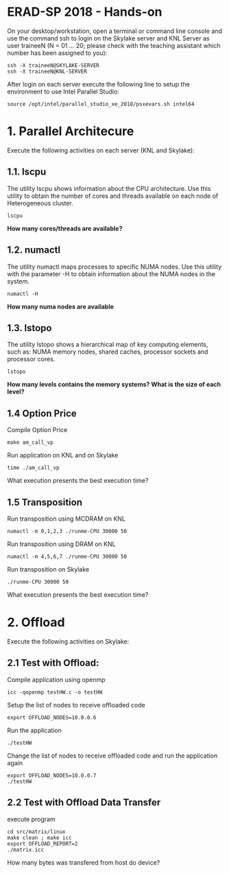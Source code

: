 # ERAD-SP 2018 - Hands-on

On your desktop/workstation, open a terminal or command line console and use the command ssh to login on the Skylake server and KNL Server as user traineeN (N = 01 … 20; please check with the teaching assistant which number has been assigned to you): 
 
```
ssh -X traineeN@SKYLAKE-SERVER 
ssh -X traineeN@KNL-SERVER 
```

After login on each server execute the following line to setup the environment to use Intel Parallel Studio:
```
source /opt/intel/parallel_studio_xe_2018/psxevars.sh intel64
```

# 1. Parallel Architecure 

Execute the following activities on each server (KNL and Skylake):

## 1.1. lscpu

The utility lscpu shows information about the CPU architecture. Use this utility to obtain the number of cores and threads available on each node of Heterogeneous cluster. 
 
```
lscpu 
```

**How many cores/threads are available?**

## 1.2. numactl 

The utility numactl maps processes to specific NUMA nodes. Use this utility with the parameter -H to obtain information about the NUMA nodes in the system. 
 
```
numactl -H 
```
**How many numa nodes are available**
 
## 1.3. lstopo 

The utility lstopo shows a hierarchical map of key computing elements, such as: NUMA memory nodes, shared caches, processor sockets and processor cores.

```
lstopo
```

**How many levels contains the memory systems? What is the size of each level?**

## 1.4 Option Price

Compile Option Price 
```
make am_call_vp
```

Run application on KNL and on Skylake
```
time ./am_call_vp 
```

What execution presents the best execution time?


## 1.5 Transposition

Run transposition using MCDRAM on KNL

```
numactl -m 0,1,2,3 ./runme-CPU 30000 50
```

Run transposition using DRAM on KNL
```
numactl -m 4,5,6,7 ./runme-CPU 30000 50
```

Run transposition on Skylake
```
./runme-CPU 30000 50
```

What execution presents the best execution time?

# 2. Offload

Execute the following activities on Skylake:

## 2.1 Test with Offload:

Compile application using openmp

```
icc -qopenmp testHW.c -o testHW
```

Setup the list of nodes to receive offloaded code

```
export OFFLOAD_NODES=10.0.0.6
```

Run the application

```
./testHW 
```

Change the list of nodes to receive offloaded code and run the application again

```
export OFFLOAD_NODES=10.0.0.7
./testHW 
```

## 2.2 Test with Offload Data Transfer

execute program

```
cd src/matrix/linux
make clean ; make icc
export OFFLOAD_REPORT=2
./matrix.icc 
```

How many bytes was transfered from host do device?
